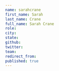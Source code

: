 ```yaml
---
name: sarahcrane
first_name: Sarah
last_name: Crane
full_name: Sarah Crane
role: 
city: 
state: 
github: 
twitter: 
team: 
redirect_from: 
published: true
---
```


